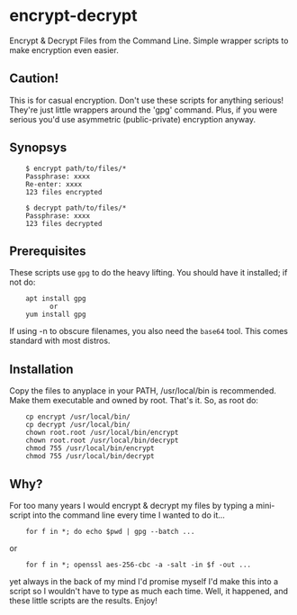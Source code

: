 # encrypt-decrypt
Encrypt &amp; Decrypt Files from the Command Line.
Simple wrapper scripts to make encryption even easier.

## Caution!

This is for casual encryption.  Don't use these scripts for anything serious!
They're just little wrappers around the 'gpg' command.
Plus, if you were serious you'd use asymmetric (public-private) encryption anyway.

## Synopsys

        $ encrypt path/to/files/*
        Passphrase: xxxx
        Re-enter: xxxx
        123 files encrypted

        $ decrypt path/to/files/*
        Passphrase: xxxx
        123 files decrypted


## Prerequisites

These scripts use `gpg` to do the heavy lifting.  You should have it installed; if not do:

        apt install gpg
              or
        yum install gpg

If using -n to obscure filenames, you also need the `base64` tool.
This comes standard with most distros.

## Installation

Copy the files to anyplace in your PATH, /usr/local/bin is recommended.
Make them executable and owned by root.  That's it.  So, as root do:

        cp encrypt /usr/local/bin/
        cp decrypt /usr/local/bin/
        chown root.root /usr/local/bin/encrypt
        chown root.root /usr/local/bin/decrypt
        chmod 755 /usr/local/bin/encrypt
        chmod 755 /usr/local/bin/decrypt

## Why?

For too many years I would encrypt & decrypt my files by typing a mini-script
into the command line every time I wanted to do it...

        for f in *; do echo $pwd | gpg --batch ...

or

        for f in *; openssl aes-256-cbc -a -salt -in $f -out ...

yet always in the back of my mind I'd promise myself I'd make this into a script 
so I wouldn't have to type as much each time.  Well, it happened, and these
little scripts are the results.  Enjoy!

